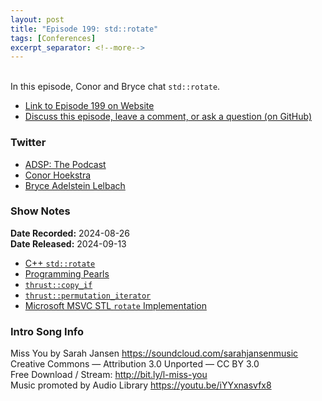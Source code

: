 ```yaml
---
layout: post
title: "Episode 199: std::rotate"
tags: [Conferences]
excerpt_separator: <!--more-->
---
```



<br>In this episode, Conor and Bryce chat `std::rotate`. 

<!--more-->

* [Link to Episode 199 on Website](https://adspthepodcast.com/2024/09/13/Episode-199.html)
* [Discuss this episode, leave a comment, or ask a question (on GitHub)](https://github.com/codereport/adsp2/discussions/98)

### Twitter
 
* [ADSP: The Podcast](https://twitter.com/adspthepodcast)
* [Conor Hoekstra](https://twitter.com/code_report)
* [Bryce Adelstein Lelbach](https://twitter.com/blelbach)

### Show Notes

**Date Recorded:** 2024-08-26 <br>
**Date Released:** 2024-09-13

* [C++ `std::rotate`](https://en.cppreference.com/w/cpp/algorithm/rotate)
* [Programming Pearls](https://www.amazon.com/Programming-Pearls-2nd-Jon-Bentley/dp/0201657880)
* [`thrust::copy_if`](https://thrust.github.io/doc/group__stream__compaction_ga695e974946e56f2ecfb20e9ec4fb7cca.html)
* [`thrust::permutation_iterator`](https://nvidia.github.io/cccl/thrust/api/function_group__fancyiterator_1ga3b3bbd097ef9c112595962690f0741b8.html)
* [Microsoft MSVC STL `rotate` Implementation](https://github.com/microsoft/STL/blob/ab20dbd32ed7df565160c7f6a30361f5aeb3999c/stl/inc/xutility#L6507)

### Intro Song Info
 
Miss You by Sarah Jansen https://soundcloud.com/sarahjansenmusic<br>
Creative Commons — Attribution 3.0 Unported — CC BY 3.0<br>
Free Download / Stream: http://bit.ly/l-miss-you<br>
Music promoted by Audio Library https://youtu.be/iYYxnasvfx8<br>
